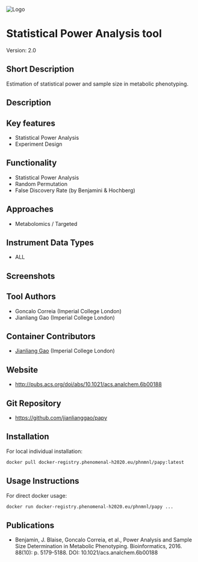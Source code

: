 ![Logo](PAPY_logo.gif)

# Statistical Power Analysis tool



Version: 2.0


## Short Description

Estimation of statistical power and sample size in metabolic phenotyping.

## Description



## Key features

- Statistical Power Analysis
- Experiment Design

## Functionality

- Statistical Power Analysis
- Random Permutation
- False Discovery Rate (by Benjamini & Hochberg)

## Approaches

- Metabolomics / Targeted

## Instrument Data Types

- ALL

## Screenshots


## Tool Authors

- Goncalo Correia (Imperial College London)
- Jianliang Gao (Imperial College London)

## Container Contributors

- [Jianliang Gao](https://github.com/jianlianggao) (Imperial College London)

## Website

- http://pubs.acs.org/doi/abs/10.1021/acs.analchem.6b00188


## Git Repository

- https://github.com/jianlianggao/papy

## Installation 

For local individual installation:

```bash
docker pull docker-registry.phenomenal-h2020.eu/phnmnl/papy:latest
```

## Usage Instructions

For direct docker usage:

```bash
docker run docker-registry.phenomenal-h2020.eu/phnmnl/papy ...
```

## Publications

- Benjamin, J. Blaise, Goncalo Correia, et al., Power Analysis and Sample Size Determination in Metabolic Phenotyping. Bioinformatics, 2016. 88(10): p. 5179-5188.
DOI: 10.1021/acs.analchem.6b00188
